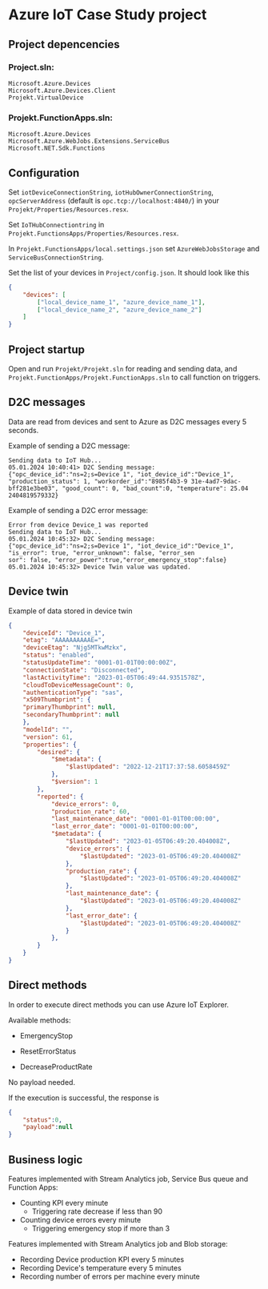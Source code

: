 # Azure IoT Case Study project

## Project depencencies

### Project.sln:
```
Microsoft.Azure.Devices
Microsoft.Azure.Devices.Client
Projekt.VirtualDevice
```

### Projekt.FunctionApps.sln:
```
Microsoft.Azure.Devices
Microsoft.Azure.WebJobs.Extensions.ServiceBus
Microsoft.NET.Sdk.Functions
```

## Configuration

Set `iotDeviceConnectionString`,
`iotHubOwnerConnectionString`,
`opcServerAddress` (default is `opc.tcp://localhost:4840/`)
in your `Projekt/Properties/Resources.resx`.

Set `IoTHubConnectiontring`
in `Projekt.FunctionsApps/Properties/Resources.resx`.

In `Projekt.FunctionsApps/local.settings.json`
set `AzureWebJobsStorage` and `ServiceBusConnectionString`.

Set the list of your devices in `Project/config.json`.
It should look like this

```json
{
    "devices": [
        ["local_device_name_1", "azure_device_name_1"],
        ["local_device_name_2", "azure_device_name_2"]
    ]
}
```

## Project startup

Open and run `Projekt/Projekt.sln` for reading and sending data, and `Projekt.FunctionApps/Projekt.FunctionApps.sln` to call function on triggers.

## D2C messages

Data are read from devices and sent to Azure as D2C messages every 5 seconds.

Example of sending a D2C message:

```
Sending data to IoT Hub...
05.01.2024 10:40:41> D2C Sending message: {"opc_device_id":"ns=2;s=Device 1", "iot_device_id":"Device_1", "production_status": 1, "workorder_id":"8985f4b3-9 31e-4ad7-9dac-bff281e3be03", "good_count": 0, "bad_count":0, "temperature": 25.04
2404819579332}
```

Example of sending a D2C error message:

```
Error from device Device_1 was reported
Sending data to IoT Hub...
05.01.2024 10:45:32> D2C Sending message: {"opc_device_id":"ns=2;s=Device 1", "iot_device_id":"Device_1", "is_error": true, "error_unknown": false, "error_sen
sor": false, "error_power":true,"error_emergency_stop":false}
05.01.2024 10:45:32> Device Twin value was updated.
```

## Device twin 

Example of data stored in device twin

```json
{
    "deviceId": "Device_1",
    "etag": "AAAAAAAAAAE=",
    "deviceEtag": "Njg5MTkwMzkx",
    "status": "enabled",
    "statusUpdateTime": "0001-01-01T00:00:00Z",
    "connectionState": "Disconnected",
    "lastActivityTime": "2023-01-05T06:49:44.9351578Z",
    "cloudToDeviceMessageCount": 0,
    "authenticationType": "sas",
    "x509Thumbprint": {
    "primaryThumbprint": null,
    "secondaryThumbprint": null
    },
    "modelId": "",
    "version": 61,
    "properties": {
        "desired": {
            "$metadata": {
                "$lastUpdated": "2022-12-21T17:37:58.6058459Z"
            },
            "$version": 1
        },
        "reported": {
            "device_errors": 0,
            "production_rate": 60,
            "last_maintenance_date": "0001-01-01T00:00:00",
            "last_error_date": "0001-01-01T00:00:00",
            "$metadata": {
                "$lastUpdated": "2023-01-05T06:49:20.404008Z",
                "device_errors": {
                    "$lastUpdated": "2023-01-05T06:49:20.404008Z"
                },
                "production_rate": {
                    "$lastUpdated": "2023-01-05T06:49:20.404008Z"
                },
                "last_maintenance_date": {
                    "$lastUpdated": "2023-01-05T06:49:20.404008Z"
                },
                "last_error_date": {
                    "$lastUpdated": "2023-01-05T06:49:20.404008Z"
                }
            },
        }
    }
}
```

## Direct methods

In order to execute direct methods
you can use Azure IoT Explorer.

Available methods:

- EmergencyStop

- ResetErrorStatus

- DecreaseProductRate

No payload needed.

If the execution is successful, the response is
```json
{
    "status":0,
    "payload":null
}
```

## Business logic

Features implemented with Stream Analytics job,
Service Bus queue and Function Apps:

- Counting KPI every minute
    - Triggering rate decrease if less than 90
- Counting device errors every minute 
    - Triggering emergency stop if more than 3

Features implemented with Stream Analytics job and Blob storage:

- Recording Device production KPI every 5 minutes
- Recording Device's temperature every 5 minutes
- Recording number of errors per machine every minute
